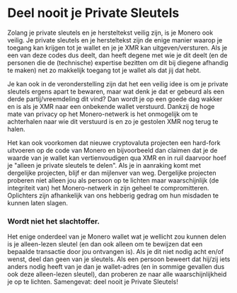 # Deel nooit je Private Sleutels

Zolang je private sleutels en je hersteltekst veilig zijn, is je Monero ook veilig. Je private sleutels en je hersteltekst zijn de enige manier waarop je toegang kan krijgen tot je wallet en je je XMR kan uitgeven/versturen. Als je een van deze codes dus deelt, dan heeft degene met wie je dit deelt (en de personen die de (technische) expertise bezitten om dit bij diegene afhandig te maken) net zo makkelijk toegang tot je wallet als dat jij dat hebt.

Je kan ook in de veronderstelling zijn dat het een veilig idee is om je private sleutels ergens apart te bewaren, maar wat denk je dat er gebeurd als een derde partij/vreemdeling dit vind? Dan wordt je op een goede dag wakker en is als je XMR naar een onbekende wallet verstuurd. Dankzij de hoge mate van privacy op het Monero-netwerk is het onmogelijk om te achterhalen naar wie dit verstuurd is en zo je gestolen XMR nog terug te halen. 

Het kan ook voorkomen dat nieuwe cryptovaluta projecten een hard-fork uitvoeren op de code van Monero en bijvoorbeeld dan claimen dat je de waarde van je wallet kan vertienvoudigen qua XMR en in ruil daarvoor hoef je "alleen je private sleutels te delen". 
Als je in aanraking komt met dergelijke projecten, blijf er dan mijlenver van weg. Dergelijke projecten proberen niet alleen jou als persoon op te lichten maar waarschijnlijk (de integriteit van) het Monero-netwerk in zijn geheel te compromitteren. Oplichters zijn afhankelijk van ons hebberig gedrag om hun misdaden te kunnen laten slagen.  

### Wordt niet het slachtoffer.

Het enige onderdeel van je Monero wallet wat je wellicht zou kunnen delen is je alleen-lezen sleutel (en dan ook alleen om te bewijzen dat een bepaalde transactie door jou ontvangen is). Als je dit niet nodig acht en/of wenst, deel dan geen van je sleutels. 
Als een persoon beweert dat hij/zij iets anders nodig heeft van je dan je wallet-adres (en in sommige gevallen dus ook deze alleen-lezen sleutel), dan proberen ze naar alle waarschijnlijkheid je op te lichten. Samengevat: deel nooit je Private Sleutels!
